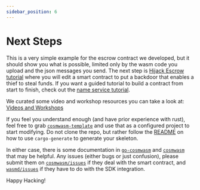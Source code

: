 ```yaml
---
sidebar_position: 6
---
```


# Next Steps

This is a very simple example for the escrow contract we developed, but it should show you what is possible, limited
only by the wasm code you upload and the json messages you send. The next step is
[Hijack Escrow tutorial](/learn/hijack-escrow/intro.md) where you will edit a smart contract to put a backdoor that
enables a thief to steal funds. If you want a guided tutorial to build a contract from start to finish, check out
the [name service tutorial](/learn/name-service/intro.md).

We curated some video and workshop resources you can take a look at: [Videos and Workshops](/learn/videos-workshops.md)

If you feel you understand enough (and have prior experience with rust), feel free to grab
[`cosmwasm-template`](https://github.com/CosmWasm/cosmwasm-template) and use that as a configured project to start
modifying. Do not clone the repo, but rather follow the
[README](https://github.com/CosmWasm/cosmwasm-template/blob/master/README.md) on how to use
`cargo-generate` to generate your skeleton.

In either case, there is some documentation in
[`go-cosmwasm`](https://github.com/CosmWasm/go-cosmwasm/blob/master/spec/Index.md) and
[`cosmwasm`](https://github.com/CosmWasm/cosmwasm/blob/master/README.md) that may be helpful. Any issues (either bugs or
just confusion), please submit them on
[`cosmwasm/issues`](https://github.com/CosmWasm/cosmwasm/issues) if they deal with the smart contract,
and [`wasmd/issues`](https://github.com/CosmWasm/wasmd/issues) if they have to do with the SDK integration.

Happy Hacking!
